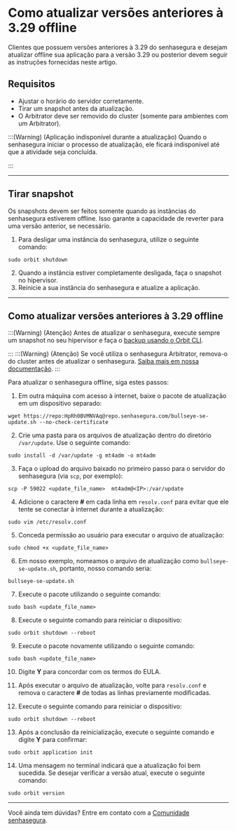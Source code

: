 # Como atualizar versões anteriores à 3.29 offline

Clientes que possuem versões anteriores à 3.29 do senhasegura e desejam atualizar offline sua aplicação para a versão 3.29 ou posterior devem seguir as instruções fornecidas neste artigo.

## Requisitos


* Ajustar o horário do servidor corretamente.
* Tirar um snapshot antes da atualização.
* O Arbitrator deve ser removido do cluster (somente para ambientes com um Arbitrator).

:::(Warning) (Aplicação indisponível durante a atualização)
Quando o senhasegura iniciar o processo de atualização, ele ficará indisponível até que a atividade seja concluída.

:::

* * *

## Tirar snapshot

Os snapshots devem ser feitos somente quando as instâncias do senhasegura estiverem offline. Isso garante a capacidade de reverter para uma versão anterior, se necessário.


1. Para desligar uma instância do senhasegura, utilize o seguinte comando:
```Shell
sudo orbit shutdown
```
2. Quando a instância estiver completamente desligada, faça o snapshot no hipervisor.
3. Reinicie a sua instância do senhasegura e atualize a aplicação.

* * *
## Como atualizar versões anteriores à 3.29 offline 

:::(Warning) (Atenção)
Antes de atualizar o senhasegura, execute sempre um snapshot no seu hipervisor e faça o [backup usando o Orbit CLI](/v3-33/docs/pt/orbit-cli-how-to-configure-backup).

:::
:::(Warning) (Atenção)
Se você utiliza o senhasegura Arbitrator, remova-o do cluster antes de atualizar o senhasegura. [Saiba mais em nossa documentação](/v3-33/docs/pt/arbitrator-remove-arbitrator).
:::

Para atualizar o senhasegura offline, siga estes passos:

1. Em outra máquina com acesso à internet, baixe o pacote de atualização em um dispositivo separado: 
```Shell
wget https://repo:HpRh0BVMNVAq@repo.senhasegura.com/bullseye-se-update.sh --no-check-certificate

```
2. Crie uma pasta para os arquivos de atualização dentro do diretório `/var/update`. Use o seguinte comando:

```Shell
sudo install -d /var/update -g mt4adm -o mt4adm
```
3. Faça o upload do arquivo baixado no primeiro passo para o servidor do senhasegura (via `scp`, por exemplo):

```Shell
scp -P 59022 <update_file_name>  mt4adm@<IP>:/var/update
```
4. Adicione o caractere **#** em cada linha em `resolv.conf` para evitar que ele tente se conectar à internet durante a atualização:

```Shell
sudo vim /etc/resolv.conf
```
5. Conceda permissão ao usuário para executar o arquivo de atualização:
```Shell
sudo chmod +x <update_file_name>
```
6. Em nosso exemplo, nomeamos o arquivo de atualização como `bullseye-se-update.sh`, portanto, nosso comando seria:
```Shell
bullseye-se-update.sh
```
7. Execute o pacote utilizando o seguinte comando:
```Shell
sudo bash <update_file_name>
```
8. Execute o seguinte comando para reiniciar o dispositivo:
```Shell
sudo orbit shutdown --reboot
```
9. Execute o pacote novamente utilizando o seguinte comando:
```Shell
sudo bash <update_file_name>
```
10. Digite **Y** para concordar com os termos do EULA.

11. Após executar o arquivo de atualização, volte para `resolv.conf` e remova o caractere **#** de todas as linhas previamente modificadas.


12. Execute o seguinte comando para reiniciar o dispositivo:
```Shell
sudo orbit shutdown --reboot
```
13. Após a conclusão da reinicialização, execute o seguinte comando e digite **Y** para confirmar:

```Shell
sudo orbit application init
```

14. Uma mensagem no terminal indicará que a atualização foi bem sucedida. Se desejar verificar a versão atual, execute o seguinte comando:

```Shell
sudo orbit version
```

* * *

Você ainda tem dúvidas? Entre em contato com a [Comunidade senhasegura](https://community.senhasegura.io/).